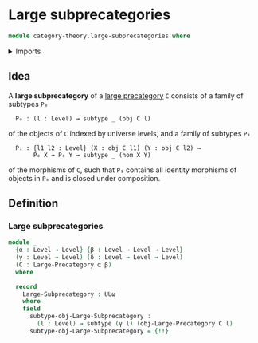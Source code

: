 # Large subprecategories

```agda
module category-theory.large-subprecategories where
```

<details><summary>Imports</summary>

```agda
open import category-theory.large-precategories

open import foundation.subtypes
open import foundation.universe-levels
```

</details>

## Idea

A **large subprecategory** of a
[large precategory](category-theory.large-precategories.md) `C` consists of a
family of subtypes `P₀`

```text
  P₀ : (l : Level) → subtype _ (obj C l)
```

of the objects of `C` indexed by universe levels, and a family of subtypes `P₁`

```text
  P₁ : {l1 l2 : Level} (X : obj C l1) (Y : obj C l2) →
       P₀ X → P₀ Y → subtype _ (hom X Y)
```

of the morphisms of `C`, such that `P₁` contains all identity morphisms of
objects in `P₀` and is closed under composition.

## Definition

### Large subprecategories

```agda
module _
  {α : Level → Level} {β : Level → Level → Level}
  (γ : Level → Level) (δ : Level → Level → Level)
  (C : Large-Precategory α β)
  where

  record
    Large-Subprecategory : UUω
    where
    field
      subtype-obj-Large-Subprecategory :
        (l : Level) → subtype (γ l) (obj-Large-Precategory C l)
      subtype-obj-Large-Subprecategory = {!!}
```
